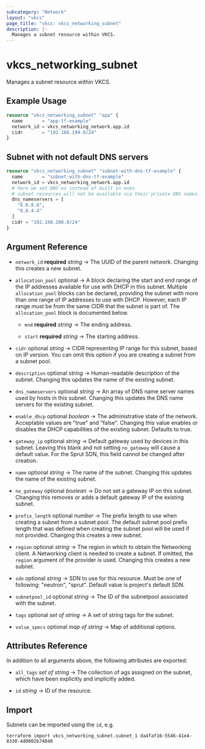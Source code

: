 ```yaml
---
subcategory: "Network"
layout: "vkcs"
page_title: "vkcs: vkcs_networking_subnet"
description: |-
  Manages a subnet resource within VKCS.
---
```


# vkcs_networking_subnet

Manages a subnet resource within VKCS.

## Example Usage
```terraform
resource "vkcs_networking_subnet" "app" {
  name       = "app-tf-example"
  network_id = vkcs_networking_network.app.id
  cidr       = "192.168.199.0/24"
}
```

## Subnet with not default DNS servers
```terraform
resource "vkcs_networking_subnet" "subnet-with-dns-tf-example" {
  name       = "subnet-with-dns-tf-example"
  network_id = vkcs_networking_network.app.id
  # here we set DNS'es instead of built in ones.
  # subnet resources will not be available via their private DNS names.
  dns_nameservers = [
    "8.8.8.8",
    "8.8.4.4"
  ]
  cidr = "192.168.200.0/24"
}
```
## Argument Reference
- `network_id` **required** *string* &rarr;  The UUID of the parent network. Changing this creates a new subnet.

- `allocation_pool` optional &rarr;  A block declaring the start and end range of the IP addresses available for use with DHCP in this subnet. Multiple `allocation_pool` blocks can be declared, providing the subnet with more than one range of IP addresses to use with DHCP. However, each IP range must be from the same CIDR that the subnet is part of. The `allocation_pool` block is documented below.
  - `end` **required** *string* &rarr;  The ending address.

  - `start` **required** *string* &rarr;  The starting address.

- `cidr` optional *string* &rarr;  CIDR representing IP range for this subnet, based on IP version. You can omit this option if you are creating a subnet from a subnet pool.

- `description` optional *string* &rarr;  Human-readable description of the subnet. Changing this updates the name of the existing subnet.

- `dns_nameservers` optional *string* &rarr;  An array of DNS name server names used by hosts in this subnet. Changing this updates the DNS name servers for the existing subnet.

- `enable_dhcp` optional *boolean* &rarr;  The administrative state of the network. Acceptable values are "true" and "false". Changing this value enables or disables the DHCP capabilities of the existing subnet. Defaults to true.

- `gateway_ip` optional *string* &rarr;  Default gateway used by devices in this subnet. Leaving this blank and not setting `no_gateway` will cause a default value. For the Sprut SDN, this field cannot be changed after creation.

- `name` optional *string* &rarr;  The name of the subnet. Changing this updates the name of the existing subnet.

- `no_gateway` optional *boolean* &rarr;  Do not set a gateway IP on this subnet. Changing this removes or adds a default gateway IP of the existing subnet.

- `prefix_length` optional *number* &rarr;  The prefix length to use when creating a subnet from a subnet pool. The default subnet pool prefix length that was defined when creating the subnet pool will be used if not provided. Changing this creates a new subnet.

- `region` optional *string* &rarr;  The region in which to obtain the Networking client. A Networking client is needed to create a subnet. If omitted, the `region` argument of the provider is used. Changing this creates a new subnet.

- `sdn` optional *string* &rarr;  SDN to use for this resource. Must be one of following: "neutron", "sprut". Default value is project's default SDN.

- `subnetpool_id` optional *string* &rarr;  The ID of the subnetpool associated with the subnet.

- `tags` optional *set of* *string* &rarr;  A set of string tags for the subnet.

- `value_specs` optional *map of* *string* &rarr;  Map of additional options.


## Attributes Reference
In addition to all arguments above, the following attributes are exported:
- `all_tags` *set of* *string* &rarr;  The collection of ags assigned on the subnet, which have been explicitly and implicitly added.

- `id` *string* &rarr;  ID of the resource.



## Import

Subnets can be imported using the `id`, e.g.

```shell
terraform import vkcs_networking_subnet.subnet_1 da4faf16-5546-41e4-8330-4d0002b74048
```
